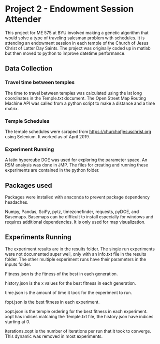 # Project 2 - Endowment Session Attender

This project for ME 575 at BYU involved making a genetic algorithm that would solve a type of traveling salesman problem with schedules.
It is attending an endowment session in each temple of the Church of Jesus Christ of Latter Day Saints.
The project was originally coded up in matlab but then moved to python to improve datetime performance.

## Data Collection
### Travel time between temples
The time to travel between temples was calculated using the lat long coordinates in the Temple.txt document. The Open Street Map Routing Machine API was called from a python script to make a distance and a time matrix.

### Temple Schedules
The temple schedules were scraped from https://churchofjesuschrist.org using Selenium.
It worked as of April 2019.

### Experiment Running
A latin hypercube DOE was used for exploring the parameter space. An RSM analysis was done in JMP. The files for creating and running these experiments are contained in the python folder.

## Packages used 
Packages were installed with anaconda to prevent package dependency headaches.

Numpy, Pandas, SciPy, pytz, timezonefinder, requests, pyDOE, and Basemaps.
Basemaps can be difficult to install especially for windows and requires additional dependencies. It is only used for map visualization.

## Experiments Running
The experiment results are in the results folder. The single run experiments were not documented super well, only with an info.txt file in the results folder. 
The other multiple experiment runs have their parameters in the inputs folder.

Fitness.json is the fitness of the best in each generation.

history.json is the x values for the best fitness in each generation.

time.json is the amount of time it took for the experiment to run.

fopt.json is the best fitness in each experiment.

xopt.json is the temple ordering for the best fitness in each experiment.
xopt has indices matching the Temple.txt file, the history.json have indices starting at 0.

iterations.xopt is the number of iterations per run that it took to converge. This dynamic was removed in most experiments. 